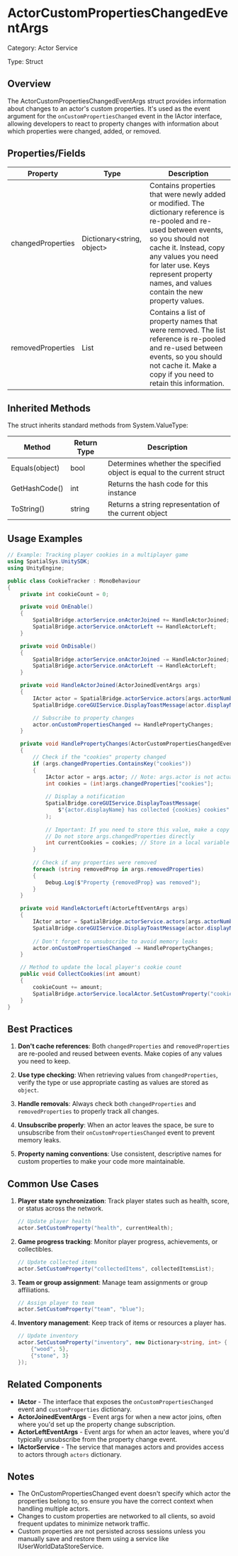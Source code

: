# ActorCustomPropertiesChangedEventArgs

Category: Actor Service

Type: Struct

## Overview
The ActorCustomPropertiesChangedEventArgs struct provides information about changes to an actor's custom properties. It's used as the event argument for the `onCustomPropertiesChanged` event in the IActor interface, allowing developers to react to property changes with information about which properties were changed, added, or removed.

## Properties/Fields

| Property | Type | Description |
| --- | --- | --- |
| changedProperties | Dictionary<string, object> | Contains properties that were newly added or modified. The dictionary reference is re-pooled and re-used between events, so you should not cache it. Instead, copy any values you need for later use. Keys represent property names, and values contain the new property values. |
| removedProperties | List<string> | Contains a list of property names that were removed. The list reference is re-pooled and re-used between events, so you should not cache it. Make a copy if you need to retain this information. |

## Inherited Methods
The struct inherits standard methods from System.ValueType:

| Method | Return Type | Description |
| --- | --- | --- |
| Equals(object) | bool | Determines whether the specified object is equal to the current struct |
| GetHashCode() | int | Returns the hash code for this instance |
| ToString() | string | Returns a string representation of the current object |

## Usage Examples

```csharp
// Example: Tracking player cookies in a multiplayer game
using SpatialSys.UnitySDK;
using UnityEngine;

public class CookieTracker : MonoBehaviour
{
    private int cookieCount = 0;

    private void OnEnable()
    {
        SpatialBridge.actorService.onActorJoined += HandleActorJoined;
        SpatialBridge.actorService.onActorLeft += HandleActorLeft;
    }

    private void OnDisable()
    {
        SpatialBridge.actorService.onActorJoined -= HandleActorJoined;
        SpatialBridge.actorService.onActorLeft -= HandleActorLeft;
    }

    private void HandleActorJoined(ActorJoinedEventArgs args)
    {
        IActor actor = SpatialBridge.actorService.actors[args.actorNumber];
        SpatialBridge.coreGUIService.DisplayToastMessage(actor.displayName + " joined the space");

        // Subscribe to property changes
        actor.onCustomPropertiesChanged += HandlePropertyChanges;
    }

    private void HandlePropertyChanges(ActorCustomPropertiesChangedEventArgs args)
    {
        // Check if the "cookies" property changed
        if (args.changedProperties.ContainsKey("cookies"))
        {
            IActor actor = args.actor; // Note: args.actor is not actually in the struct, this is pseudo-code
            int cookies = (int)args.changedProperties["cookies"];
            
            // Display a notification
            SpatialBridge.coreGUIService.DisplayToastMessage(
                $"{actor.displayName} has collected {cookies} cookies"
            );
            
            // Important: If you need to store this value, make a copy
            // Do not store args.changedProperties directly
            int currentCookies = cookies; // Store in a local variable
        }
        
        // Check if any properties were removed
        foreach (string removedProp in args.removedProperties)
        {
            Debug.Log($"Property {removedProp} was removed");
        }
    }

    private void HandleActorLeft(ActorLeftEventArgs args)
    {
        IActor actor = SpatialBridge.actorService.actors[args.actorNumber];
        SpatialBridge.coreGUIService.DisplayToastMessage(actor.displayName + " left the space");
        
        // Don't forget to unsubscribe to avoid memory leaks
        actor.onCustomPropertiesChanged -= HandlePropertyChanges;
    }

    // Method to update the local player's cookie count
    public void CollectCookies(int amount)
    {
        cookieCount += amount;
        SpatialBridge.actorService.localActor.SetCustomProperty("cookies", cookieCount);
    }
}
```

## Best Practices

1. **Don't cache references**: Both `changedProperties` and `removedProperties` are re-pooled and reused between events. Make copies of any values you need to keep.

2. **Use type checking**: When retrieving values from `changedProperties`, verify the type or use appropriate casting as values are stored as `object`.

3. **Handle removals**: Always check both `changedProperties` and `removedProperties` to properly track all changes.

4. **Unsubscribe properly**: When an actor leaves the space, be sure to unsubscribe from their `onCustomPropertiesChanged` event to prevent memory leaks.

5. **Property naming conventions**: Use consistent, descriptive names for custom properties to make your code more maintainable.

## Common Use Cases

1. **Player state synchronization**: Track player states such as health, score, or status across the network.
   ```csharp
   // Update player health
   actor.SetCustomProperty("health", currentHealth);
   ```

2. **Game progress tracking**: Monitor player progress, achievements, or collectibles.
   ```csharp
   // Update collected items
   actor.SetCustomProperty("collectedItems", collectedItemsList);
   ```

3. **Team or group assignment**: Manage team assignments or group affiliations.
   ```csharp
   // Assign player to team
   actor.SetCustomProperty("team", "blue");
   ```

4. **Inventory management**: Keep track of items or resources a player has.
   ```csharp
   // Update inventory
   actor.SetCustomProperty("inventory", new Dictionary<string, int> {
       {"wood", 5},
       {"stone", 3}
   });
   ```

## Related Components

- **IActor** - The interface that exposes the `onCustomPropertiesChanged` event and `customProperties` dictionary.
- **ActorJoinedEventArgs** - Event args for when a new actor joins, often where you'd set up the property change subscription.
- **ActorLeftEventArgs** - Event args for when an actor leaves, where you'd typically unsubscribe from the property change event.
- **IActorService** - The service that manages actors and provides access to actors through `actors` dictionary.

## Notes
- The OnCustomPropertiesChanged event doesn't specify which actor the properties belong to, so ensure you have the correct context when handling multiple actors.
- Changes to custom properties are networked to all clients, so avoid frequent updates to minimize network traffic.
- Custom properties are not persisted across sessions unless you manually save and restore them using a service like IUserWorldDataStoreService.
